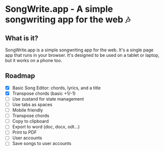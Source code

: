 # SongWrite.app - A simple songwriting app for the web 🎶

## What is it?

SongWrite.app is a simple songwriting app for the web. It's a single page app that runs in your browser. It's designed to be used on a tablet or laptop, but it works on a phone too.

## Roadmap

- [x] Basic Song Editor: chords, lyrics, and a title
- [x] Transpose chords (basic +1/-1)
- [ ] Use zustand for state management
- [ ] Use tabs as spaces
- [ ] Mobile friendly
- [ ] Transpose chords
- [ ] Copy to clipboard
- [ ] Export to word (doc, docx, odt...)
- [ ] Print to PDF
- [ ] User accounts
- [ ] Save songs to user accounts
